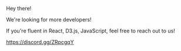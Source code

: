 Hey there!

We're looking for more developers! 

If you're fluent in React, D3.js, JavaScript, feel free to reach out to us! 

https://discord.gg/ZRpcgqY
